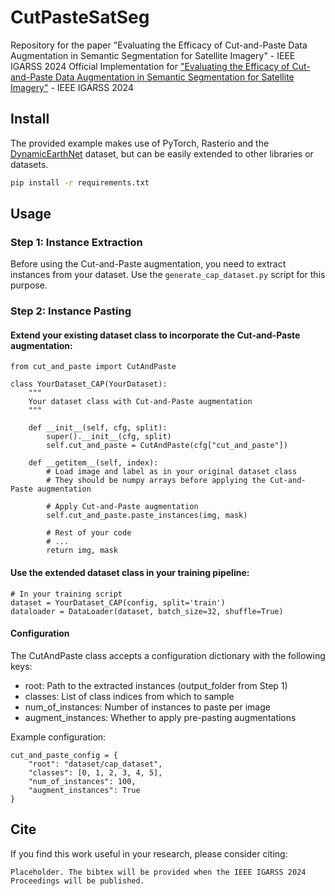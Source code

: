 # CutPasteSatSeg
Repository for the paper "Evaluating the Efficacy of Cut-and-Paste Data Augmentation in Semantic Segmentation for Satellite Imagery" - IEEE IGARSS 2024
Official Implementation for ["Evaluating the Efficacy of Cut-and-Paste Data Augmentation in Semantic Segmentation for Satellite Imagery"](https://arxiv.org/abs/2404.05693) - IEEE IGARSS 2024

## Install

The provided example makes use of PyTorch, Rasterio and the [DynamicEarthNet](https://arxiv.org/abs/2203.12560) dataset, but can be easily extended to other libraries or datasets.

```bash
pip install -r requirements.txt
```

## Usage

### Step 1: Instance Extraction
Before using the Cut-and-Paste augmentation, you need to extract instances from your dataset. Use the `generate_cap_dataset.py` script for this purpose.

### Step 2: Instance Pasting

#### Extend your existing dataset class to incorporate the Cut-and-Paste augmentation:

```
from cut_and_paste import CutAndPaste

class YourDataset_CAP(YourDataset):
    """
    Your dataset class with Cut-and-Paste augmentation
    """

    def __init__(self, cfg, split):
        super().__init__(cfg, split)
        self.cut_and_paste = CutAndPaste(cfg["cut_and_paste"])

    def __getitem__(self, index):
        # Load image and label as in your original dataset class
        # They should be numpy arrays before applying the Cut-and-Paste augmentation

        # Apply Cut-and-Paste augmentation
        self.cut_and_paste.paste_instances(img, mask)

        # Rest of your code
        # ...
        return img, mask
```

#### Use the extended dataset class in your training pipeline:

```
# In your training script
dataset = YourDataset_CAP(config, split='train')
dataloader = DataLoader(dataset, batch_size=32, shuffle=True)
```
#### Configuration
The CutAndPaste class accepts a configuration dictionary with the following keys:

* root: Path to the extracted instances (output_folder from Step 1)
* classes: List of class indices from which to sample
* num_of_instances: Number of instances to paste per image
* augment_instances: Whether to apply pre-pasting augmentations

Example configuration:
```
cut_and_paste_config = {
    "root": "dataset/cap_dataset",
    "classes": [0, 1, 2, 3, 4, 5],
    "num_of_instances": 100,
    "augment_instances": True
}
```

## Cite
If you find this work useful in your research, please consider citing:
```
Placeholder. The bibtex will be provided when the IEEE IGARSS 2024 Proceedings will be published.
```
